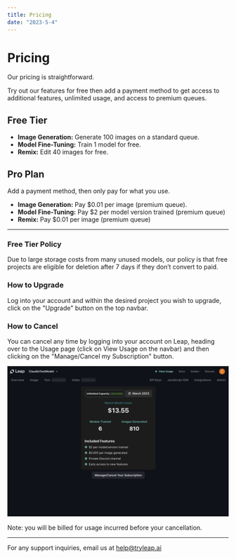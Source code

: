```yaml
---
title: Pricing
date: "2023-5-4"
---
```


# Pricing

Our pricing is straightforward.

Try out our features for free then add a payment method to get access to additional features, unlimited usage, and access to premium queues.

## Free Tier

- **Image Generation:** Generate 100 images on a standard queue.
- **Model Fine-Tuning:** Train 1 model for free.
- **Remix:** Edit 40 images for free.

## Pro Plan

Add a payment method, then only pay for what you use.

- **Image Generation:** Pay $0.01 per image (premium queue).
- **Model Fine-Tuning:** Pay $2 per model version trained (premium queue)
- **Remix:** Pay $0.01 per image (premium queue)

* * *

### Free Tier Policy

Due to large storage costs from many unused models, our policy is that free projects are eligible for deletion after 7 days if they don’t convert to paid.

### How to Upgrade

Log into your account and within the desired project you wish to upgrade, click on the "Upgrade" button on the top navbar.

### How to Cancel

You can cancel any time by logging into your account on Leap, heading over to the Usage page (click on View Usage on the navbar) and then clicking on the "Manage/Cancel my Subscription" button.

![](./images/pricing.png)

Note: you will be billed for usage incurred before your cancellation.

* * *

For any support inquiries, email us at help@tryleap.ai